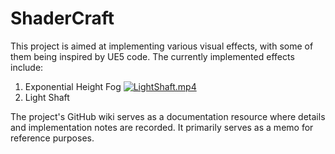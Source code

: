 # ShaderCraft
This project is aimed at implementing various visual effects, with some of them being inspired by UE5 code. 
The currently implemented effects include:
1. Exponential Height Fog [![LightShaft.mp4]()](https://onedrive.live.com/embed?cid=41A7953B88DE463A&resid=41A7953B88DE463A%2110604&authkey=AMtWKLLRTeVRxgU)
2. Light Shaft 

The project's GitHub wiki serves as a documentation resource where details and implementation notes are recorded. It primarily serves as a memo for reference purposes.
